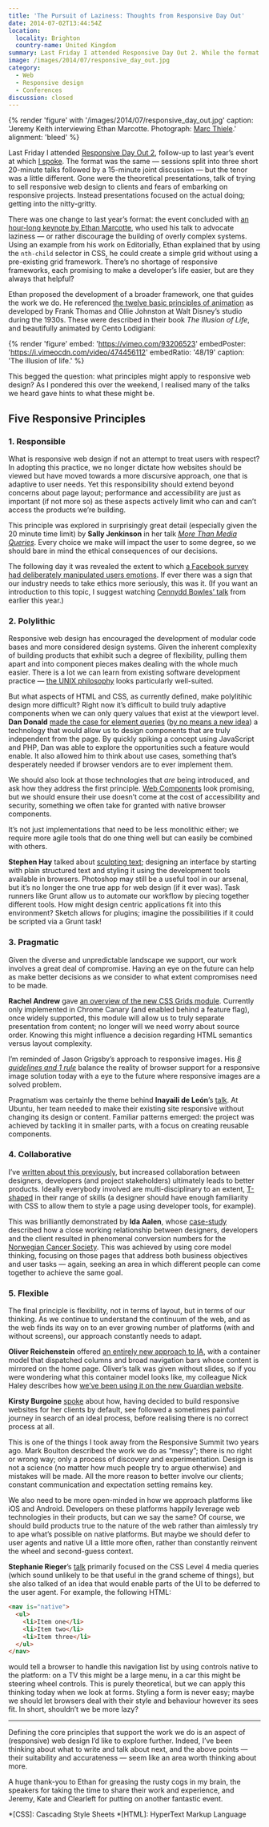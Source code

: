 ```yaml
---
title: 'The Pursuit of Laziness: Thoughts from Responsive Day Out'
date: 2014-07-02T13:44:54Z
location:
  locality: Brighton
  country-name: United Kingdom
summary: Last Friday I attended Responsive Day Out 2. While the format was the same as last year, the tenor was a little different. Gone were the theoretical presentations, instead speakers focused on the work; getting into the nitty-gritty.
image: /images/2014/07/responsive_day_out.jpg
category:
  - Web
  - Responsive design
  - Conferences
discussion: closed
---
```

{% render 'figure' with '/images/2014/07/responsive_day_out.jpg'
  caption: 'Jeremy Keith interviewing Ethan Marcotte. Photograph: [Marc Thiele](https://www.flickr.com/photos/marcthiele/14522243831/in/set-72157645354768166/).'
  alignment: 'bleed'
%}

Last Friday I attended [Responsive Day Out 2][1], follow-up to last year’s event at which [I spoke][2]. The format was the same — sessions split into three short 20-minute talks followed by a 15-minute joint discussion — but the tenor was a little different. Gone were the theoretical presentations, talk of trying to sell responsive web design to clients and fears of embarking on responsive projects. Instead presentations focused on the actual doing; getting into the nitty-gritty.

There was one change to last year’s format: the event concluded with [an hour-long keynote by Ethan Marcotte][3], who used his talk to advocate laziness — or rather discourage the building of overly complex systems. Using an example from his work on Editorially, Ethan explained that by using the `nth-child` selector in CSS, he could create a simple grid without using a pre-existing grid framework. There’s no shortage of responsive frameworks, each promising to make a developer’s life easier, but are they always that helpful?

Ethan proposed the development of a broader framework, one that guides the work we do. He referenced [the twelve basic principles of animation][4] as developed by Frank Thomas and Ollie Johnston at Walt Disney’s studio during the 1930s. These were described in their book <cite>The Illusion of Life</cite>, and beautifully animated by Cento Lodigiani:

{% render 'figure'
  embed: 'https://vimeo.com/93206523'
  embedPoster: 'https://i.vimeocdn.com/video/474456112'
  embedRatio: '48/19'
  caption: 'The illusion of life.'
%}

This begged the question: what principles might apply to responsive web design? As I pondered this over the weekend, I realised many of the talks we heard gave hints to what these might be.

## Five Responsive Principles

### 1. Responsible

What is responsive web design if not an attempt to treat users with respect? In adopting this practice, we no longer dictate how websites should be viewed but have moved towards a more discursive approach, one that is adaptive to user needs. Yet this responsibility should extend beyond concerns about page layout; performance and accessibility are just as important (if not more so) as these aspects actively limit who can and can’t access the products we’re building.

This principle was explored in surprisingly great detail (especially given the 20 minute time limit) by **Sally Jenkinson** in her talk <cite>[More Than Media Queries][5]</cite>. Every choice we make will impact the user to some degree, so we should bare in mind the ethical consequences of our decisions.

The following day it was revealed the extent to which [a Facebook survey had deliberately manipulated users emotions][6]. If ever there was a sign that our industry needs to take ethics more seriously, this was it. (If you want an introduction to this topic, I suggest watching [Cennydd Bowles’ talk][7] from earlier this year.)

### 2. Polylithic

Responsive web design has encouraged the development of modular code bases and more considered design systems. Given the inherent complexity of building products that exhibit such a degree of flexibility, pulling them apart and into component pieces makes dealing with the whole much easier. There is a lot we can learn from existing software development practice — [the UNIX philosophy][8] looks particularly well-suited.

But what aspects of HTML and CSS, as currently defined, make polylitihic design more difficult? Right now it’s difficult to build truly adaptive components when we can only query values that exist at the viewport level. **Dan Donald** [made the case for element queries][9] ([by no means a new idea][10]) a technology that would allow us to design components that are truly independent from the page. By quickly spiking a concept using JavaScript and PHP, Dan was able to explore the opportunities such a feature would enable. It also allowed him to think about use cases, something that’s desperately needed if browser vendors are to ever implement them.

We should also look at those technologies that *are* being introduced, and ask how they address the first principle. [Web Components][11] look promising, but we should ensure their use doesn’t come at the cost of accessibility and security, something we often take for granted with native browser components.

It’s not just implementations that need to be less monolithic either; we require more agile tools that do one thing well but can easily be combined with others.

**Stephen Hay** talked about [sculpting text][12]; designing an interface by starting with plain structured text and styling it using the development tools available in browsers. Photoshop may still be a useful tool in our arsenal, but it’s no longer the one true app for web design (if it ever was). Task runners like Grunt allow us to automate our workflow by piecing together different tools. How might design centric applications fit into this environment? Sketch allows for plugins; imagine the possibilities if it could be scripted via a Grunt task!

### 3. Pragmatic

Given the diverse and unpredictable landscape we support, our work involves a great deal of compromise. Having an eye on the future can help as make better decisions as we consider to what extent compromises need to be made.

**Rachel Andrew** gave [an overview of the new CSS Grids module][13]. Currently only implemented in Chrome Canary (and enabled behind a feature flag), once widely supported, this module will allow us to truly separate presentation from content; no longer will we need worry about source order. Knowing this might influence a decision regarding HTML semantics versus layout complexity.

I’m reminded of Jason Grigsby’s approach to responsive images. His <cite>[8 guidelines and 1 rule][14]</cite> balance the reality of browser support for a responsive image solution today with a eye to the future where responsive images are a solved problem.

Pragmatism was certainly the theme behind  **Inayaili de León**’s [talk][15]. At Ubuntu, her team needed to make their existing site responsive without changing its design or content. Familiar patterns emerged: the project was achieved by tackling it in smaller parts, with a focus on creating reusable components.

### 4. Collaborative

I’ve [written about this previously][16], but increased collaboration between designers, developers (and project stakeholders) ultimately leads to better products. Ideally everybody involved are multi-disciplinary to an extent, [T-shaped][17] in their range of skills (a designer should have enough familiarity with CSS to allow them to style a page using developer tools, for example).

This was brilliantly demonstrated by **Ida Aalen**, whose [case-study][18] described how a close working relationship between designers, developers and the client resulted in phenomenal conversion numbers for the [Norwegian Cancer Society][19]. This was achieved by using core model thinking, focusing on those pages that address both business objectives and user tasks — again, seeking an area in which different people can come together to achieve the same goal.

### 5. Flexible

The final principle is flexibility, not in terms of layout, but in terms of our thinking. As we continue to understand the continuum of the web, and as the web finds its way on to an ever growing number of platforms (with and without screens), our approach constantly needs to adapt.

**Oliver Reichenstein** offered [an entirely new approach to IA][20], with a container model that dispatched columns and broad navigation bars whose content is mirrored on the home page. Oliver’s talk was given without slides, so if you were wondering what this container model looks like, my colleague Nick Haley describes how [we’ve been using it on the new Guardian website][21].

**Kirsty Burgoine** [spoke][22] about how, having decided to build responsive websites for her clients by default, see followed a sometimes painful journey in search of an ideal process, before realising there is no correct process at all.

This is one of the things I took away from the Responsive Summit two years ago. Mark Boulton described the work we do as “messy”; there is no right or wrong way; only a process of discovery and experimentation. Design is not a science (no matter how much people try to argue otherwise) and mistakes will be made. All the more reason to better involve our clients; constant communication and expectation setting remains key.

We also need to be more open-minded in how we approach platforms like iOS and Android. Developers on these platforms happily leverage web technologies in their products, but can we say the same? Of course, we should build products true to the nature of the web rather than aimlessly try to ape what’s possible on native platforms. But maybe we should defer to user agents and native UI a little more often, rather than constantly reinvent the wheel and second-guess context.

**Stephanie Rieger**’s [talk][23] primarily focused on the CSS Level 4 media queries (which sound unlikely to be that useful in the grand scheme of things), but she also talked of an idea that would enable parts of the UI to be deferred to the user agent. For example, the following HTML:

```html
<nav is="native">
  <ul>
    <li>Item one</li>
    <li>Item two</li>
    <li>Item three</li>
  </ul>
</nav>
```

would tell a browser to handle this navigation list by using controls native to the platform: on a TV this might be a large menu, in a car this might be steering wheel controls. This is purely theoretical, but we can apply this thinking today when we look at forms. Styling a form is never easy; maybe we should let browsers deal with their style and behaviour however its sees fit. In short, shouldn’t we be more lazy?

***

Defining the core principles that support the work we do is an aspect of (responsive) web design I’d like to explore further. Indeed, I’ve been thinking about what to write and talk about next, and the above points — their suitability and accurateness — seem like an area worth thinking about more.

A huge thank-you to Ethan for greasing the rusty cogs in my brain, the speakers for taking the time to share their work and experience, and Jeremy, Kate and Clearleft for putting on another fantastic event.

[1]: http://responsiveconf.com
[2]: /events/2013/03/responsive_day_out/
[3]: http://huffduffer.com/adactio/167841
[4]: https://en.wikipedia.org/wiki/12_basic_principles_of_animation
[5]: http://huffduffer.com/adactio/167829
[6]: https://www.theguardian.com/technology/2014/jun/29/facebook-users-emotions-news-feeds
[7]: https://www.youtube.com/watch?v=SB_GDF-mKTE
[8]: https://en.wikipedia.org/wiki/Unix_philosophy
[9]: http://huffduffer.com/adactio/167833
[10]: http://blog.andyhume.net/responsive-containers/
[11]: http://css-tricks.com/modular-future-web-components/
[12]: http://huffduffer.com/adactio/167828
[13]: http://rachelandrew.co.uk/archives/2014/06/27/css-grid-layout-getting-to-grips-with-the-chrome-implementation/
[14]: http://blog.cloudfour.com/8-guidelines-and-1-rule-for-responsive-images/
[15]: http://huffduffer.com/adactio/167834
[16]: https://24ways.org/2011/collaborative-development-for-a-responsively-designed-web/
[17]: http://markdotto.com/2011/04/15/fatten-up-those-ts/
[18]: http://iallenkelhet.no/2014/06/27/responsive-day-out-2-slides-and-resources-from-my-talk-on-the-norwegian-cancer-society/
[19]: https://kreftforeningen.no/en/
[20]: http://huffduffer.com/adactio/167836
[21]: http://next.theguardian.com/blog/container-model-blended-content/
[22]: http://huffduffer.com/adactio/167837
[23]: http://huffduffer.com/adactio/167838

*[CSS]: Cascading Style Sheets
*[HTML]: HyperText Markup Language
